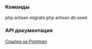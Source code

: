 <h3>Команды</h3>
php artisan migrate
php artisan db:seed

<h3>API документация</h3>
<p><a href="https://documenter.getpostman.com/view/23085150/2s847EQDvV" target="_blank">Ссылка на Postman</a></p>
